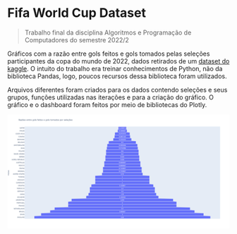 # Fifa World Cup Dataset

> Trabalho final da disciplina Algoritmos e Programação de Computadores do semestre 2022/2


Gráficos com a razão entre gols feitos e gols tomados pelas seleções participantes da copa do mundo de 2022, dados retirados de um [dataset do kaggle][dataset]. O intuito do trabalho era treinar conhecimentos de Python, não da biblioteca Pandas, logo, poucos recursos dessa biblioteca foram utilizados.

Arquivos diferentes foram criados para os dados contendo seleções e seus grupos, funções utilizadas nas iterações e para a criação do gráfico. O gráfico e o dashboard foram feitos por meio de bibliotecas do Plotly.

![primeiro gráfico](newplot.png)


<!--
Referências
-->

[dataset]: https://www.kaggle.com/datasets/die9origephit/fifa-world-cup-2022-complete-dataset